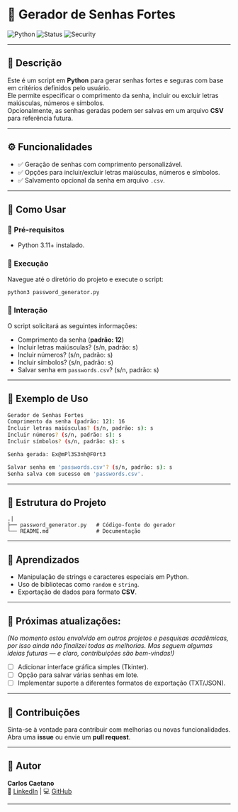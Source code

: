 # 🔑 Gerador de Senhas Fortes

![Python](https://img.shields.io/badge/Python-3.11-blue)
![Status](https://img.shields.io/badge/status-concluído-green)
![Security](https://img.shields.io/badge/category-password--generator-yellow)

---

## 📖 Descrição
Este é um script em **Python** para gerar senhas fortes e seguras com base em critérios definidos pelo usuário.  
Ele permite especificar o comprimento da senha, incluir ou excluir letras maiúsculas, números e símbolos.  
Opcionalmente, as senhas geradas podem ser salvas em um arquivo **CSV** para referência futura.

---

## ⚙️ Funcionalidades
- ✅ Geração de senhas com comprimento personalizável.  
- ✅ Opções para incluir/excluir letras maiúsculas, números e símbolos.  
- ✅ Salvamento opcional da senha em arquivo `.csv`.  

---

## 🚀 Como Usar

### 🔹 Pré-requisitos
- Python 3.11+ instalado.

### 🔹 Execução
Navegue até o diretório do projeto e execute o script:

```bash
python3 password_generator.py
```

### 🔹 Interação
O script solicitará as seguintes informações:
- Comprimento da senha (**padrão: 12**)  
- Incluir letras maiúsculas? (s/n, padrão: s)  
- Incluir números? (s/n, padrão: s)  
- Incluir símbolos? (s/n, padrão: s)  
- Salvar senha em `passwords.csv`? (s/n, padrão: s)  

---

## 📸 Exemplo de Uso
```bash
Gerador de Senhas Fortes
Comprimento da senha (padrão: 12): 16
Incluir letras maiúsculas? (s/n, padrão: s): s
Incluir números? (s/n, padrão: s): s
Incluir símbolos? (s/n, padrão: s): s

Senha gerada: Ex@mPl3S3nh@F0rt3

Salvar senha em 'passwords.csv'? (s/n, padrão: s): s
Senha salva com sucesso em 'passwords.csv'.
```

---

## 📂 Estrutura do Projeto
```
.|
├── password_generator.py   # Código-fonte do gerador
└── README.md               # Documentação
```

---

## 🧠 Aprendizados
- Manipulação de strings e caracteres especiais em Python.  
- Uso de bibliotecas como `random` e `string`.  
- Exportação de dados para formato **CSV**.  

---
## 📌 Próximas atualizações:
*(No momento estou envolvido em outros projetos e pesquisas acadêmicas, por isso ainda não finalizei todas as melhorias. Mas seguem algumas ideias futuras — e claro, contribuições são bem-vindas!)*
- [ ] Adicionar interface gráfica simples (Tkinter).  
- [ ] Opção para salvar várias senhas em lote.  
- [ ] Implementar suporte a diferentes formatos de exportação (TXT/JSON).  

---

## 🤝 Contribuições
Sinta-se à vontade para contribuir com melhorias ou novas funcionalidades.  
Abra uma **issue** ou envie um **pull request**.

---

## 👤 Autor
**Carlos Caetano**  
🔗 [LinkedIn](https://linkedin.com/in/SEU_LINKEDIN) | 💻 [GitHub](https://github.com/Carlos-ccaetano)  

---

